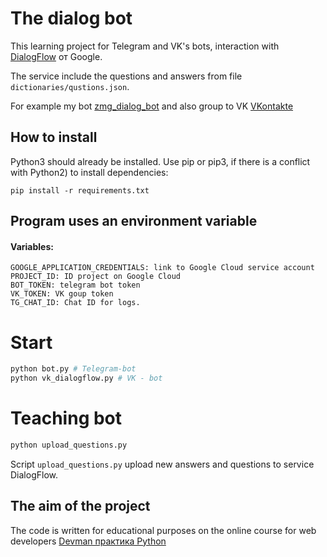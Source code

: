 # The dialog bot  
  
This learning project for Telegram and VK's bots, interaction with  [DialogFlow](https://cloud.google.com/dialogflow/docs/) от Google.  

The service include the questions and answers from file `dictionaries/qustions.json`.  
  
For example my bot [zmg_dialog_bot](https://t.me/zmg_dialog_bot) and also group to VK [VKontakte](https://vk.com/club221731378)
  
## How to install

Python3 should already be installed. 
Use pip or pip3, if there is a conflict with Python2) to install dependencies:

```
pip install -r requirements.txt
```

## Program uses an environment variable

#### Variables:

```  
GOOGLE_APPLICATION_CREDENTIALS: link to Google Cloud service account
PROJECT_ID: ID project on Google Cloud 
BOT_TOKEN: telegram bot token
VK_TOKEN: VK goup token
TG_CHAT_ID: Chat ID for logs.
```  

# Start

```python
python bot.py # Telegram-bot
python vk_dialogflow.py # VK - bot
```

# Teaching bot 

```python
python upload_questions.py
```
  
Script `upload_questions.py` upload new answers and questions to service DialogFlow.   

## The aim of the project 
The code is written for educational purposes on the online course for web developers [Devman практика Python](https://dvmn.org/)